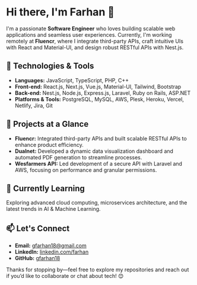 # Hi there, I'm Farhan 👋

I'm a passionate **Software Engineer** who loves building scalable web applications and seamless user experiences. Currently, I'm working remotely at **Fluencr**, where I integrate third-party APIs, craft intuitive UIs with React and Material-UI, and design robust RESTful APIs with Nest.js.

## 🚀 Technologies & Tools

- **Languages:** JavaScript, TypeScript, PHP, C++
- **Front-end:** React.js, Next.js, Vue.js, Material-UI, Tailwind, Bootstrap
- **Back-end:** Nest.js, Node.js, Express.js, Laravel, Ruby on Rails, ASP.NET
- **Platforms & Tools:** PostgreSQL, MySQL, AWS, Plesk, Heroku, Vercel, Netlify, Jira, Git

## 🔧 Projects at a Glance

- **Fluencr:** Integrated third-party APIs and built scalable RESTful APIs to enhance product efficiency.
- **Dualnet:** Developed a dynamic data visualization dashboard and automated PDF generation to streamline processes.
- **Wesfarmers API:** Led development of a secure API with Laravel and AWS, focusing on performance and granular permissions.

## 🌱 Currently Learning

Exploring advanced cloud computing, microservices architecture, and the latest trends in AI & Machine Learning.

## 📫 Let's Connect

- **Email:** [gfarhan18@gmail.com](mailto:gfarhan18@gmail.com)
- **LinkedIn:** [linkedin.com/farhan](https://linkedin.com/farhan)
- **GitHub:** [gfarhan18](https://github.com/gfarhan18)

Thanks for stopping by—feel free to explore my repositories and reach out if you’d like to collaborate or chat about tech! 😊

